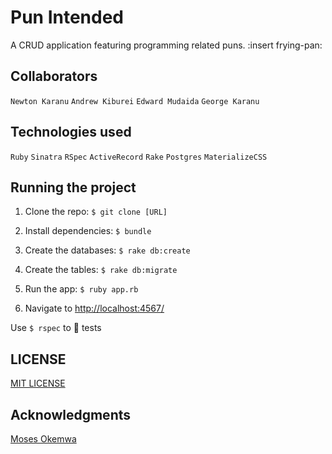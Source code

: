 # Pun Intended

A CRUD application featuring programming related puns. :insert frying-pan:

## Collaborators

`Newton Karanu` `Andrew Kiburei` `Edward Mudaida` `George Karanu`

## Technologies used

`Ruby` `Sinatra` `RSpec` `ActiveRecord` `Rake` `Postgres` `MaterializeCSS`

## Running the project

1. Clone the repo: `$ git clone [URL]`

2. Install dependencies: `$ bundle`

3. Create the databases: `$ rake db:create`

4. Create the tables: `$ rake db:migrate`

5. Run the app: `$ ruby app.rb`

6. Navigate to [http://localhost:4567/](http://localhost:4567/)

Use `$ rspec` to :running: tests

## LICENSE

[MIT LICENSE](https://github.com/EdwardMudaida/Pun-Intended/blob/master/LICENSE)

## Acknowledgments

[Moses Okemwa](https://github.com/mussaimo)